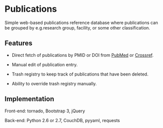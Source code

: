 Publications
============

Simple web-based publications reference database where publications can
be grouped by e.g.research group, facility, or some other classification.

Features
--------

- Direct fetch of publications by PMID or DOI from
  [PubMed](https://www.ncbi.nlm.nih.gov/pubmed) or
  [Crossref](https://www.crossref.org/).

- Manual edit of publication entry.

- Trash registry to keep track of publications that have been deleted.

- Ability to override trash registry manually.

Implementation
--------------

Front-end: tornado, Bootstrap 3, jQuery

Back-end: Python 2.6 or 2.7, CouchDB, pyyaml, requests

